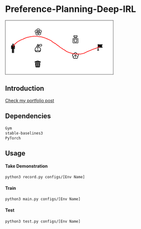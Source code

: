 # Preference-Planning-Deep-IRL

<img src="envs/media/example.png" width="350">

## Introduction

[Check my portfolio post](http://imtianyuli.com/projects/2021/10/26/preference.html)

## Dependencies

```
Gym
stable-baselines3
PyTorch
```

## Usage

#### Take Demonstration
```
python3 record.py configs/[Env Name]
```

#### Train
```
python3 main.py configs/[Env Name]
```

#### Test
```
python3 test.py configs/[Env Name]
```
